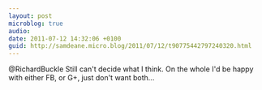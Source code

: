 ```yaml
---
layout: post
microblog: true
audio: 
date: 2011-07-12 14:32:06 +0100
guid: http://samdeane.micro.blog/2011/07/12/t90775442797240320.html
---
```

@RichardBuckle Still can't decide what I think. On the whole I'd be happy with either FB, or G+, just don't want both...
